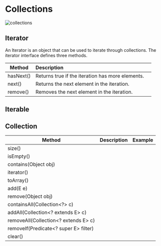 # Collections 


![collections](https://github.com/stack-frames/coffee-bean/assets/132877872/25ff6574-51ed-496d-9c77-be498ad16fc4)


## Iterator

An Iterator is an object that can be used to iterate through collections.
The iterator interface defines three methods. 

| Method       | Description                                      |         |
|--------------|:-------------------------------------------------|:-------:|
| hasNext()    | Returns true if the iteration has more elements. |         |
| next()       | Returns the next element in the iteration.       |         |
| remove()     | Removes the next element in the iteration.       |         |


## Iterable



## Collection

| Method                                | Description | Example |
|---------------------------------------|:-----------:|:-------:|
| size()                                |             |         |
| isEmpty()                             |             |         |
| contains(Object obj)                  |             |         |
| iterator()                            |             |         |
| toArray()                             |             |         |
| add(E e)                              |             |         |
| remove(Object obj)                    |             |         |
| containsAll(Collection<?> c)          |             |         |
| addAll(Collection<? extends E> c)     |             |         |
| removeAll(Collection<? extends E> c)  |             |         |
| removeIf(Predicate<? super E> filter) |             |         |
| clear()                               |             |         | 

